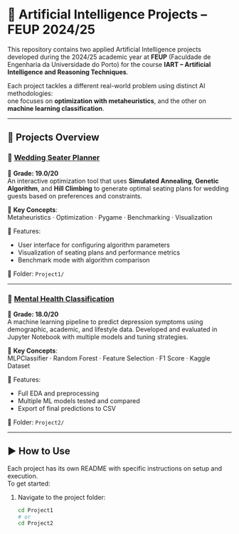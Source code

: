 # 🤖 Artificial Intelligence Projects – FEUP 2024/25

This repository contains two applied Artificial Intelligence projects developed during the 2024/25 academic year at **FEUP** (Faculdade de Engenharia da Universidade do Porto) for the course **IART – Artificial Intelligence and Reasoning Techniques**.

Each project tackles a different real-world problem using distinct AI methodologies:  
one focuses on **optimization with metaheuristics**, and the other on **machine learning classification**.

---

## 📁 Projects Overview

### 💍 [Wedding Seater Planner](./Project1)

📌 **Grade: 19.0/20**  
An interactive optimization tool that uses **Simulated Annealing**, **Genetic Algorithm**, and **Hill Climbing** to generate optimal seating plans for wedding guests based on preferences and constraints.

🧠 **Key Concepts**:  
Metaheuristics · Optimization · Pygame · Benchmarking · Visualization

🔧 Features:
- User interface for configuring algorithm parameters
- Visualization of seating plans and performance metrics
- Benchmark mode with algorithm comparison

📂 Folder: `Project1/`

---

### 🧠 [Mental Health Classification](./Project2)

📌 **Grade: 18.0/20**  
A machine learning pipeline to predict depression symptoms using demographic, academic, and lifestyle data. Developed and evaluated in Jupyter Notebook with multiple models and tuning strategies.

🧠 **Key Concepts**:  
MLPClassifier · Random Forest · Feature Selection · F1 Score · Kaggle Dataset

🔧 Features:
- Full EDA and preprocessing
- Multiple ML models tested and compared
- Export of final predictions to CSV

📂 Folder: `Project2/`

---

## ▶️ How to Use

Each project has its own README with specific instructions on setup and execution.  
To get started:

1. Navigate to the project folder:
   ```bash
   cd Project1
   # or
   cd Project2

